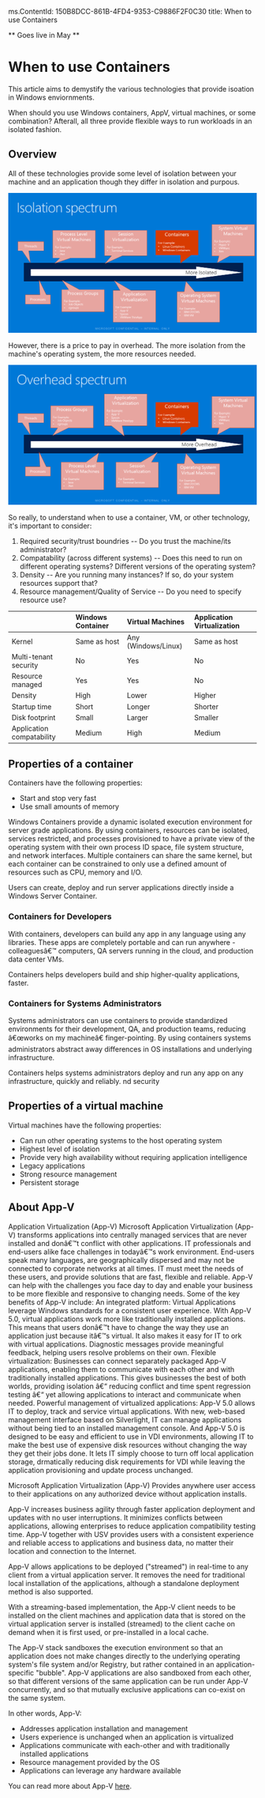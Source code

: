 ﻿ms.ContentId: 150B8DCC-861B-4FD4-9353-C9886F2F0C30
title: When to use Containers


** Goes live in May **

# When to use Containers #

This article aims to demystify the various technologies that provide isoation in Windows enviornments.

When should you use Windows containers, AppV, virtual machines, or some combination?  Afterall, all three provide flexible ways to run workloads in an isolated fashion.

## Overview ##

All of these technologies provide some level of isolation between your machine and an application though they differ in isolation and purpous.

![The continuum of isolation](media\isolationSpectrum.png)

However, there is a price to pay in overhead.  The more isolation from the machine's operating system, the more resources needed.

![The continuum of resource use](media\overheadSpectrum.png)

So really, to understand when to use a container, VM, or other technology, it's important to consider:
1.  Required security/trust boundries -- Do you trust the machine/its administrator?
2.  Compatability (across different systems) -- Does this need to run on different operating systems?  Different versions of the operating system?
2.  Density -- Are you running many instances?  If so, do your system resources support that?
3.  Resource management/Quality of Service -- Do you need to specify resource use?

|  | **Windows Container** | **Virtual Machines** |  **Application Virtualization** |
|:-----|:-----|:-----|:-----|
|Kernel| Same as host | Any (Windows/Linux)| Same as host |
|Multi-tenant security | No | Yes | No |
|Resource managed | Yes | Yes | No |
|Density | High | Lower | Higher |
|Startup time | Short | Longer | Shorter |
|Disk footprint | Small | Larger | Smaller |
|Application compatability | Medium | High | Medium |

## Properties of a container ##
Containers have the following properties:
- Start and stop very fast
- Use small amounts of memory

Windows Containers provide a dynamic isolated execution environment for server grade applications.  By using containers, resources can be isolated, services restricted, and processes provisioned to have a private view of the operating system with their own process ID space, file system structure, and network interfaces. Multiple containers can share the same kernel, but each container can be constrained to only use a defined amount of resources such as CPU, memory and I/O.

Users can create, deploy and run server applications directly inside a Windows Server Container.

### Containers for Developers  

With containers, developers can build any app in any language using any libraries. These apps are completely portable and can run anywhere - colleaguesâ€™ computers, QA servers running in the cloud, and production data center VMs.  

Containers helps developers build and ship higher-quality applications, faster. 

### Containers for Systems Administrators

Systems administrators can use containers to provide standardized environments for their development, QA, and production teams, reducing â€œworks on my machineâ€ finger-pointing. By using containers  systems administrators abstract away differences in OS installations and underlying infrastructure. 

Containers helps systems administrators deploy and run any app on any infrastructure, quickly and reliably. 
nd security


## Properties of a virtual machine ##

Virtual machines have the following properties:
- Can run other operating systems to the host operating system
- Highest level of isolation
- Provide very high availability without requiring application intelligence
- Legacy applications 
- Strong resource management
- Persistent storage


## About App-V ##

Application Virtualization (App-V)
Microsoft Application Virtualization (App-V) transforms applications into centrally managed services that are never installed and donâ€™t conflict with other applications.
IT professionals and end-users alike face challenges in todayâ€™s work environment. End-users speak many languages, are geographically dispersed and may not be connected to corporate networks at all times. IT must meet the needs of these users, and provide solutions that are fast, flexible and reliable. App-V can help with the challenges you face day to day and enable your business to be more flexible and responsive to changing needs. Some of the key benefits of App-V include:
An integrated platform: 
Virtual Applications leverage Windows standards for a consistent user experience. With App-V 5.0, virtual applications work more like traditionally installed applications. This means that users donâ€™t have to change the way they use an application just because itâ€™s virtual. It also makes it easy for IT to ork with virtual applications. Diagnostic messages provide meaningful feedback, helping users resolve problems on their own.
Flexible virtualization: 
Businesses can connect separately packaged App-V applications, enabling them to communicate with each other and with traditionally installed applications. This gives businesses the best of both worlds, providing isolation â€“ reducing conflict and time spent regression testing â€“ yet allowing applications to interact and communicate when needed. 
Powerful management of virtualized applications: 
App-V 5.0 allows IT to deploy, track and service virtual applications. With new, web-based management interface based on Silverlight, IT can manage applications without being tied to an installed management console. And App-V 5.0 is designed to be easy and efficient to use in VDI environments, allowing IT to make the best use of expensive disk resources without changing the way they get their jobs done. It lets IT simply choose to turn off local application storage, drmatically reducing disk requirements for VDI while leaving the application provisioning and update process unchanged. 

Microsoft Application Virtualization (App-V) Provides anywhere user access to their applications on any authorized device without application installs. 

App-V increases business agility through faster application deployment and updates with no user interruptions. It minimizes conflicts between applications, allowing enterprises to reduce application compatibility testing time. App-V together with USV provides users with a consistent experience and reliable access to applications and business data, no matter their location and connection to the Internet.

App-V allows applications to be deployed ("streamed") in real-time to any client from a virtual application server. It removes the need for traditional local installation of the applications, although a standalone deployment method is also supported. 

With a streaming-based implementation, the App-V client needs to be installed on the client machines and application data that is stored on the virtual application server is installed (streamed) to the client cache on demand when it is first used, or pre-installed in a local cache. 

The App-V stack sandboxes the execution environment so that an application does not make changes directly to the underlying operating system's file system and/or Registry, but rather contained in an application-specific "bubble". App-V applications are also sandboxed from each other, so that different versions of the same application can be run under App-V concurrently, and so that mutually exclusive applications can co-exist on the same system.

In other words, App-V:
-  Addresses application installation and management
-  Users experience is unchanged when an application is virtualized
-  Applications communicate with each-other and with traditionally installed applications
-  Resource management provided by the OS
-  Applications can leverage any hardware available

You can read more about App-V [here](http://technet.microsoft.com/en-us/windows/hh826068.aspx).
